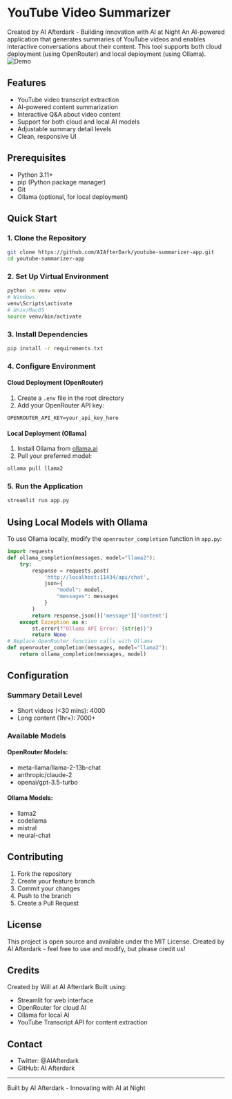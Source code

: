 # YouTube Video Summarizer
Created by AI Afterdark - Building Innovation with AI at Night
An AI-powered application that generates summaries of YouTube videos and enables interactive conversations about their content. This tool supports both cloud deployment (using OpenRouter) and local deployment (using Ollama).
<img src="img/YoutubeVideoSummarizer.gif" alt="Demo" autoplay loop>

## Features
- YouTube video transcript extraction
- AI-powered content summarization
- Interactive Q&A about video content
- Support for both cloud and local AI models
- Adjustable summary detail levels
- Clean, responsive UI

## Prerequisites
- Python 3.11+
- pip (Python package manager)
- Git
- Ollama (optional, for local deployment)

## Quick Start
### 1. Clone the Repository
```bash
git clone https://github.com/AIAfterDark/youtube-summarizer-app.git
cd youtube-summarizer-app
```

### 2. Set Up Virtual Environment
```bash
python -m venv venv
# Windows
venv\Scripts\activate
# Unix/MacOS
source venv/bin/activate
```

### 3. Install Dependencies
```bash
pip install -r requirements.txt
```

### 4. Configure Environment
#### Cloud Deployment (OpenRouter)
1. Create a `.env` file in the root directory
2. Add your OpenRouter API key:
```env
OPENROUTER_API_KEY=your_api_key_here
```

#### Local Deployment (Ollama)
1. Install Ollama from [ollama.ai](https://ollama.ai)
2. Pull your preferred model:
```bash
ollama pull llama2
```

### 5. Run the Application
```bash
streamlit run app.py
```

## Using Local Models with Ollama
To use Ollama locally, modify the `openrouter_completion` function in `app.py`:
```python
import requests
def ollama_completion(messages, model="llama2"):
    try:
        response = requests.post(
            'http://localhost:11434/api/chat',
            json={
                "model": model,
                "messages": messages
            }
        )
        return response.json()['message']['content']
    except Exception as e:
        st.error(f"Ollama API Error: {str(e)}")
        return None
# Replace OpenRouter function calls with Ollama
def openrouter_completion(messages, model="llama2"):
    return ollama_completion(messages, model)
```

## Configuration
### Summary Detail Level
- Short videos (<30 mins): 4000
- Long content (1hr+): 7000+

### Available Models
#### OpenRouter Models:
- meta-llama/llama-2-13b-chat
- anthropic/claude-2
- openai/gpt-3.5-turbo

#### Ollama Models:
- llama2
- codellama
- mistral
- neural-chat

## Contributing
1. Fork the repository
2. Create your feature branch
3. Commit your changes
4. Push to the branch
5. Create a Pull Request

## License
This project is open source and available under the MIT License. Created by AI Afterdark - feel free to use and modify, but please credit us!

## Credits
Created by Will at AI Afterdark
Built using:
- Streamlit for web interface
- OpenRouter for cloud AI
- Ollama for local AI
- YouTube Transcript API for content extraction

## Contact
- Twitter: @AIAfterdark
- GitHub: AI Afterdark

---
Built by AI Afterdark - Innovating with AI at Night